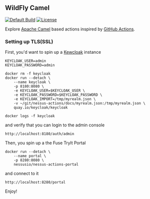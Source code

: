## WildFly Camel

[![Default Build](https://github.com/tdiesler/nessus-actions/workflows/Default%20Build/badge.svg)](https://github.com/tdiesler/nessus-actions/actions)
[![License](https://img.shields.io/:license-Apache2-blue.svg)](http://www.apache.org/licenses/LICENSE-2.0)

Explore [Apache Camel](http://camel.apache.org/) based actions inspired by [GitHub Actions](https://docs.github.com/en/actions). 

### Setting up TLS(SSL)

First, you'd want to spin up a [Kewcloak](https://www.keycloak.org/getting-started/getting-started-docker) instance

```
KEYCLOAK_USER=admin
KEYCLOAK_PASSWORD=admin

docker rm -f keycloak
docker run --detach \
    --name keycloak \
    -p 8180:8080 \
    -e KEYCLOAK_USER=$KEYCLOAK_USER \
    -e KEYCLOAK_PASSWORD=$KEYCLOAK_PASSWORD \
    -e KEYCLOAK_IMPORT=/tmp/myrealm.json \
    -v ~/git/nessus-actions/docs/myrealm.json:/tmp/myrealm.json \
    quay.io/keycloak/keycloak 

docker logs -f keycloak
```

and verify that you can login to the admin console

```
http://localhost:8180/auth/admin
```

Then, you spin up a the Fuse TryIt Portal

```
docker run --detach \
    --name portal \
    -p 8280:8080 \
    nessusio/nessus-actions-portal
```

and connect to it

```
http://localhost:8280/portal
```

Enjoy!

